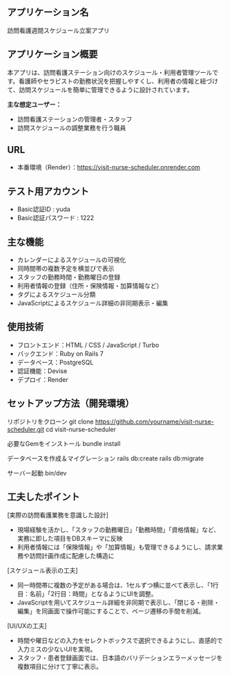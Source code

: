 ## アプリケーション名
訪問看護週間スケジュール立案アプリ

## アプリケーション概要
本アプリは、訪問看護ステーション向けのスケジュール・利用者管理ツールです。看護師やセラピストの勤務状況を把握しやすくし、利用者の情報と紐づけて、訪問スケジュールを簡単に管理できるように設計されています。

**主な想定ユーザー：**
- 訪問看護ステーションの管理者・スタッフ
- 訪問スケジュールの調整業務を行う職員

## URL
- 本番環境（Render）：https://visit-nurse-scheduler.onrender.com

## テスト用アカウント
- Basic認証ID : yuda
- Basic認証パスワード : 1222

## 主な機能
- カレンダーによるスケジュールの可視化
- 同時間帯の複数予定を横並びで表示
- スタッフの勤務時間・勤務曜日の登録
- 利用者情報の登録（住所・保険情報・加算情報など）
- タグによるスケジュール分類
- JavaScriptによるスケジュール詳細の非同期表示・編集

## 使用技術
- フロントエンド：HTML / CSS / JavaScript / Turbo
- バックエンド：Ruby on Rails 7
- データベース：PostgreSQL
- 認証機能：Devise
- デプロイ：Render

## セットアップ方法（開発環境）

リポジトリをクローン
git clone https://github.com/yourname/visit-nurse-scheduler.git
cd visit-nurse-scheduler

必要なGemをインストール
bundle install

データベースを作成＆マイグレーション
rails db:create
rails db:migrate

サーバー起動
bin/dev


## 工夫したポイント
[実際の訪問看護業務を意識した設計]
- 現場経験を活かし、「スタッフの勤務曜日」「勤務時間」「資格情報」など、実務に即した項目をDBスキーマに反映
- 利用者情報には「保険情報」や「加算情報」も管理できるようにし、請求業務や訪問計画作成に配慮した構造に

[スケジュール表示の工夫]
- 同一時間帯に複数の予定がある場合は、1セルずつ横に並べて表示し、「1行目：名前」「2行目：時間」となるようにUIを調整。
- JavaScriptを用いてスケジュール詳細を非同期で表示し、「閉じる・削除・編集」を同画面で操作可能にすることで、ページ遷移の手間を削減。

[UI/UXの工夫]
- 時間や曜日などの入力をセレクトボックスで選択できるようにし、直感的で入力ミスの少ないUIを実現。
- スタッフ・患者登録画面では、日本語のバリデーションエラーメッセージを複数項目に分けて丁寧に表示。